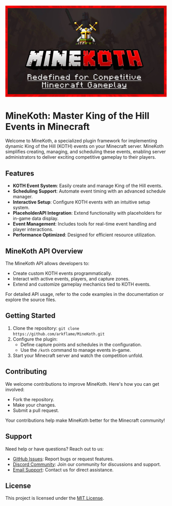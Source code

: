 ![MineKoth Banner](minekoth-banner.jpg)

# MineKoth: Master King of the Hill Events in Minecraft

Welcome to MineKoth, a specialized plugin framework for implementing dynamic King of the Hill (KOTH) events on your Minecraft server. MineKoth simplifies creating, managing, and scheduling these events, enabling server administrators to deliver exciting competitive gameplay to their players.

## Features

- **KOTH Event System**: Easily create and manage King of the Hill events.
- **Scheduling Support**: Automate event timing with an advanced schedule manager.
- **Interactive Setup**: Configure KOTH events with an intuitive setup system.
- **PlaceholderAPI Integration**: Extend functionality with placeholders for in-game data display.
- **Event Management**: Includes tools for real-time event handling and player interactions.
- **Performance Optimized**: Designed for efficient resource utilization.

## MineKoth API Overview

The MineKoth API allows developers to:
- Create custom KOTH events programmatically.
- Interact with active events, players, and capture zones.
- Extend and customize gameplay mechanics tied to KOTH events.

For detailed API usage, refer to the code examples in the documentation or explore the source files.

## Getting Started

1. Clone the repository: `git clone https://github.com/arkflame/MineKoth.git`
2. Configure the plugin:
   - Define capture points and schedules in the configuration.
   - Use the `/koth` command to manage events in-game.
3. Start your Minecraft server and watch the competition unfold.

## Contributing

We welcome contributions to improve MineKoth. Here's how you can get involved:
- Fork the repository.
- Make your changes.
- Submit a pull request.

Your contributions help make MineKoth better for the Minecraft community!

## Support

Need help or have questions? Reach out to us:
- [GitHub Issues](#link-to-issues): Report bugs or request features.
- [Discord Community](#link-to-discord): Join our community for discussions and support.
- [Email Support](#email-address): Contact us for direct assistance.

## License

This project is licensed under the [MIT License](LICENSE).
